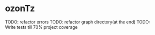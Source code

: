# ozonTz

TODO: refactor errors
TODO: refactor graph directory(at the end)
TODO: Write tests till 70% project coverage
